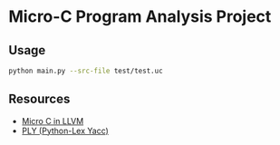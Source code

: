 # Micro-C Program Analysis Project

## Usage
```bash
python main.py --src-file test/test.uc
```

## Resources
- [Micro C in LLVM](https://blog.josephmorag.com/posts/mcc0/)
- [PLY (Python-Lex Yacc)](https://www.dabeaz.com/ply/ply.html)